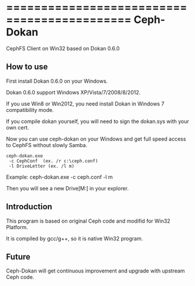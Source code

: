 ============================================
Ceph-Dokan
============================================

CephFS Client on Win32 based on Dokan 0.6.0

How to use
------------

First install Dokan 0.6.0 on your Windows.

Dokan 0.6.0 support Windows XP/Vista/7/2008/8/2012. 

If you use Win8 or Win2012, you need install Dokan in Windows 7 compatibility mode.

If you compile dokan yourself, you will need to sign the dokan.sys with your own cert.

Now you can use ceph-dokan on your Windows and get full speed access to CephFS without slowly Samba.

    ceph-dokan.exe
     -c CephConf  (ex. /r c:\ceph.conf)
     -l DriveLetter (ex. /l m)

Example:  ceph-dokan.exe -c ceph.conf -l m

Then you will see a new Drive[M:] in your explorer.


Introduction
-----------

This program is based on original Ceph code and modifid for Win32 Platform.

It is compiled by gcc/g++, so it is native Win32 program.

Future
-----------
Ceph-Dokan will get continuous improvement and upgrade with upstream Ceph code.

